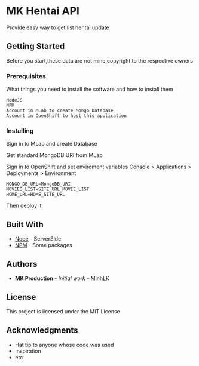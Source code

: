 # MK Hentai API

Provide easy way to get list hentai update

## Getting Started

Before you start,these data are not mine,copyright to the respective owners

### Prerequisites

What things you need to install the software and how to install them

```
NodeJS
NPM
Account in MLab to create Mongo Database
Account in OpenShift to host this application
```

### Installing
Sign in to MLap and create Database

Get standard MongoDB URI from MLap


Sign in to OpenShift and set enviroment variables Console > Applications > Deployments > Environment

```
MONGO_DB_URL=MongoDB_URI
MOVIES_LIST=SITE_URL_MOVIE_LIST
HOME_URL=HOME_SITE_URL

```

Then deploy it 

## Built With

* [Node](https://github.com/nodejs/node) - ServerSide 
* [NPM](https://maven.apache.org/) - Some packages 

## Authors

* **MK Production** - *Initial work* - [MinhLK](https://github.com/minhlk)

## License

This project is licensed under the MIT License 

## Acknowledgments

* Hat tip to anyone whose code was used
* Inspiration
* etc



